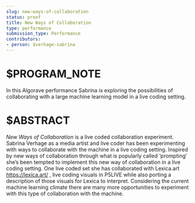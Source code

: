 ```yaml
---
slug: new-ways-of-collaboration
status: proof
title: New Ways of Collaboration
type: performance
submission_type: Performance
contributors:
- person: $verhage-sabrina
---
```


# $PROGRAM_NOTE

In this Algorave performance Sabrina is exploring the possibilities of collaborating with a large
machine learning model in a live coding setting.

# $ABSTRACT

*New Ways of Collaboration* is a live coded collaboration experiment. Sabrina Verhage as a media
artist and live coder has been experimenting with ways to collaborate with the machine in a live
coding setting. Inspired by new ways of collaboration through what is popularly called
‘prompting’ she’s been tempted to implement this new way of collaboration in a live coding
setting. One live coded set she has collaborated with Lexica.art https://lexica.art/ , live coding
visuals in P5LIVE while also porting a description of those visuals for Lexica to interpret.
Considering the current machine learning climate there are many more opportunities to
experiment with this type of collaboration with the machine.
